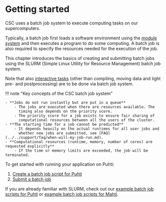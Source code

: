 # Getting started

CSC uses a batch job system to execute computing tasks on our supercomputers.

Typically, a batch job first loads a software environment using the
[module system](../modules.md) and then executes a program to do some
computing. A batch job is also required to specify the resources needed for the
execution of the job.

This chapter introduces the basics of creating and submitting batch jobs
using the SLURM (Simple Linux Utility for Resource Management) batch job
system.

Note that also [interactive tasks](interactive-usage.md) (other than
compiling, moving data and light  pre- and postprocessing) are to be
done via batch job system. 

!!! note "Key concepts of the CSC batch job system"

    - **Jobs do not run instantly but are put in a queue**
        - The jobs are executed when there are resources available. The 
          timing also depends on the priority score.
        - The priority score for a job exists to ensure fair sharing of
          computational resources between all the users of the cluster.
    - **The starting time for a job cannot be predicted**
        - It depends heavily on the actual runtimes for all user jobs and 
          whether new jobs are submitted, see [FAQ](../../support/faq/when-will-my-job-run.md).
    - **Computational resources (runtime, memory, number of cores) are requested explicitly**
        - If the time or memory limits are exceeded, the job will be terminated.

To get started with running your application on Puhti:

1. [Create a batch job script for Puhti](creating-job-scripts-puhti.md)
2. [Submit a batch job](submitting-jobs.md)

If you are already familiar with SLURM, check out our
[example batch job scripts for Puhti](example-job-scripts-puhti.md) or
[example batch job scripts for Mahti](example-job-scripts-mahti.md).
